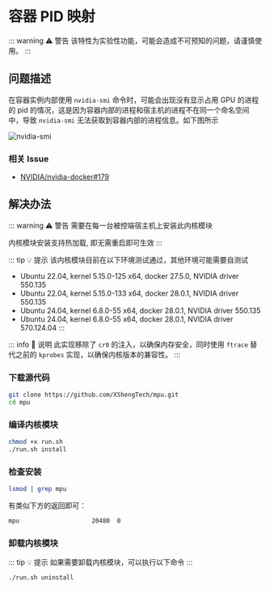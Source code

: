 # 容器 PID 映射 <Badge type="warning" text="实验性" />

::: warning ⚠️ 警告
该特性为实验性功能，可能会造成不可预知的问题，请谨慎使用。
:::

## 问题描述

在容器实例内部使用 `nvidia-smi` 命令时，可能会出现没有显示占用 GPU 的进程的 pid 的情况，这是因为容器内部的进程和宿主机的进程不在同一个命名空间中，导致 `nvidia-smi` 无法获取到容器内部的进程信息。如下图所示

![nvidia-smi](/deploy/controler/mpu-1.webp)

### 相关 Issue

- [NVIDIA/nvidia-docker#179](https://github.com/NVIDIA/nvidia-docker/issues/179)

## 解决办法

::: warning ⚠️ 警告
需要在每一台被控端宿主机上安装此内核模块

内核模块安装支持热加载, 即无需重启即可生效
:::

::: tip 💡 提示
该内核模块目前在以下环境测试通过，其他环境可能需要自测试

- Ubuntu 22.04, kernel 5.15.0-125 x64, docker 27.5.0, NVIDIA driver 550.135
- Ubuntu 22.04, kernel 5.15.0-133 x64, docker 28.0.1, NVIDIA driver 550.135
- Ubuntu 24.04, kernel 6.8.0-55 x64, docker 28.0.1, NVIDIA driver 550.135
- Ubuntu 24.04, kernel 6.8.0-55 x64, docker 28.0.1, NVIDIA driver 570.124.04
:::

::: info 📝 说明
此实现移除了 `cr0` 的注入，以确保内存安全，同时使用 `ftrace` 替代之前的 `kprobes` 实现，以确保内核版本的兼容性。
:::

### 下载源代码

```bash
git clone https://github.com/XShengTech/mpu.git
cd mpu
```

### 编译内核模块

```bash
chmod +x run.sh
./run.sh install
```

### 检查安装

```bash
lsmod | grep mpu
```

有类似下方的返回即可：

```bash
mpu                    20480  0
```

### 卸载内核模块

::: tip 💡 提示
如果需要卸载内核模块，可以执行以下命令
:::

```bash
./run.sh uninstall
```